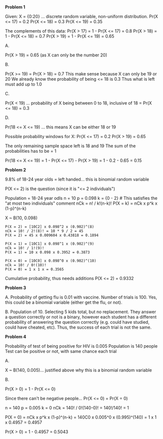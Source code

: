 __Problem 1__

Given:
X = {0:20} ... discrete random variable, non-uniform distribution.
Pr(X <= 17) = 0.2
Pr(X <= 18) = 0.3
Pr(X <= 19) = 0.35

The complements of this data:
Pr(X > 17) = 1 - Pr(X <= 17) = 0.8
Pr(X > 18) = 1 - Pr(X <= 18) = 0.7
Pr(X > 19) = 1 - Pr(X <= 19) = 0.65

A. 

Pr(X > 19) = 0.65 (as X can only be the number 20)

B.

Pr(X >= 19) = Pr(X > 18) = 0.7
This make sense because X can only be 19 or 20
We already know thee probability of being <= 18 is 0.3
Thus what is left must add up to 1.0

C. 

Pr(X < 19) ... probability of X being between 0 to 18, inclusive of 18
= Pr(X <= 18) = 0.3

D. 

Pr(18 <= X <= 19) ... this means X can be either 18 or 19

Possible probability windows for X:
Pr(X <= 17) = 0.2
Pr(X > 19) = 0.65

The only remaining sample space left is 18 and 19
The sum of the probabilities has to be = 1

Pr(18 <= X <= 19) 
= 1 - Pr(X <= 17) - Pr(X > 19)
= 1 - 0.2 - 0.65
= 0.15

__Problem 2__

9.8% of 18-24 year olds = left handed... this is binomial random variable

P(X <= 2) is the question (since it is "<= 2 individuals")

Population = 18-24 year odls
	n = 10
	p = 0.098
	k = {0 - 2} # This satisfies the "at most two individuals" comment
	nCk = n! / k!(n-k)!
	P(X = k) = nCk x p^k x (1-p)^(n-k)

X ~ B(10, 0.098)

	P(X = 2) = [10C2] x 0.098^2 x (0.902)^(8)
	nCk = 10! / 2!(8)! = 10 * 9 / 2 = 45
	P(X = 2) = 45 x 0.009604 x 0.43818 = 0.1894

	P(X = 1) = [10C1] x 0.098^1 x (0.902)^(9)
	nCk = 10! / 1!(9)!
	P(X = 1) = 10 x 0.098 x 0.3952 = 0.3873

	P(X = 0) = [10C0] x 0.098^0 x (0.902)^(10)
	nCk = 10! / 0!(10)!
	P(X = 0) = 1 x 1 x = 0.3565

Cumulative probability, thus needs additions
P(X <= 2) = 0.9332

__Problem 3__

A. Probability of getting flu is 0.01 with vaccine. Number of trials is 100. Yes, this could be a binomial variable (either get the flu, or not).

B. Population of 10. Selecting 5 kids total, but no replacement. They answer a question correctly or not is a binary, however each student has a different probability of answering the question correctly (e.g. could have studied, could have cheated, etc). Thus, the success of each trial is not the same. 

__Problem 4__

Probability of test of being positive for HIV is 0.005
Population is 140 people
Test can be positive or not, with same chance each trial

A. 

X ~ B(140, 0.005)... justified above why this is a binomial random variable

B. 

Pr(X > 0) = 1 - Pr(X <= 0) 

Since there can't be negative people... Pr(X <= 0) = Pr(X = 0)

n = 140
p = 0.005
k = 0
nCk = 140! / 0!(140-0)! = 140!/140! = 1

P(X = 0) = nCk x p^k x (1-p)^(n-k)
	= 140C0 x 0.005^0 x (0.995)^(140)
	= 1 x 1 x 0.4957
	= 0.4957

Pr(X > 0) = 1 - 0.4957 = 0.5043
